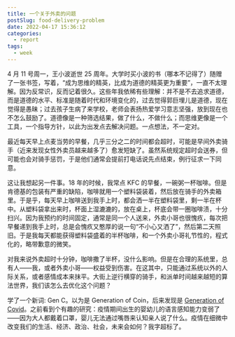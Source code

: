 ```yaml
---
title: 一个关于外卖的问题
postSlug: food-delivery-problem
date: 2022-04-17 15:36:12
categories:
  - report
tags:
  - week
---
```


4 月 11 号周一，王小波逝世 25 周年。大学时买小波的书（哪本不记得了）随赠了一张书签，写着，“成为思维的精英，比成为道德的精英更为重要”，一直不太理解。因为反常识，反而记着很久。这些年我依稀有些理解：并不是不去追求道德，而是道德的水平、标准是随着时代和环境变化的，过去觉得郭巨埋儿是道德，现在觉得是愚昧；过去孩子生病了来学校，老师会表扬热爱学习意志坚强，放到现在也不怎么鼓励了。道德像是一种筛选结果，做了什么，不做什么；而思维更像是一个工具，一个指导方针，以此为出发点去解决问题。一点想法，不一定对。

最近每天早上点麦当劳的早餐，几乎三分之二的时间都会超时，可能是早间外卖骑手（近来发现女性外卖员越来越多了）愈发短缺了。虽然系统规定超时会送券，但可能也会对骑手惩罚，于是他们通常会提前打电话说先点结束，例行征求一下同意。

这让我想起另一件事。18 年的时候，我常点 KFC 的早餐，一碗粥一杯咖啡。但是肯德基的包装有严重的缺陷，咖啡就用一个塑料袋装着，然后放在骑手的外卖箱里。于是乎，每天早上咖啡送到我手上时，都会洒一半在塑料袋里，剩一半在杯中。从塑料袋拿出来时，杯面上湿漉漉的，放在桌上，杯底会带一圈咖啡渍，十分扫兴。因为我预约的时间固定，通常是同一个人送来，外卖小哥也很愧疚，每次把早餐递到我手上时，总是会愧疚又憨厚的说一句“不小心又洒了”，然后第二天照旧。于是我每天都能获得塑料袋盛着的半杯咖啡，和一个外卖小哥礼节性的，程式化的，略带歉意的微笑。

对我来说外卖超时十分钟，咖啡撒了半杯，没什么影响。但是在合理的系统里，总有人——我，或者外卖小哥——权益受到伤害。在这其中，只能通过系统以外的人际关系，或者感情成本来抹平。大街上逆行横穿的骑手，和派单时间越来越短的算法世界，我们该怎么去优化这个问题？

学了一个新词: Gen C。以为是 Generation of Coin，后来发现是 [Generation of Covid](https://edition.cnn.com/2021/03/11/us/covid-generation-gen-c/index.html)。之前看到个有趣的研究：疫情期间出生的婴幼儿的语言感知能力变弱了——因为大人都戴着口罩，婴儿无法通过嘴唇来认知亲人说了什么。疫情在细微中改变我们的生活、经济、政治、社会，未来会如何？我字超标了。
